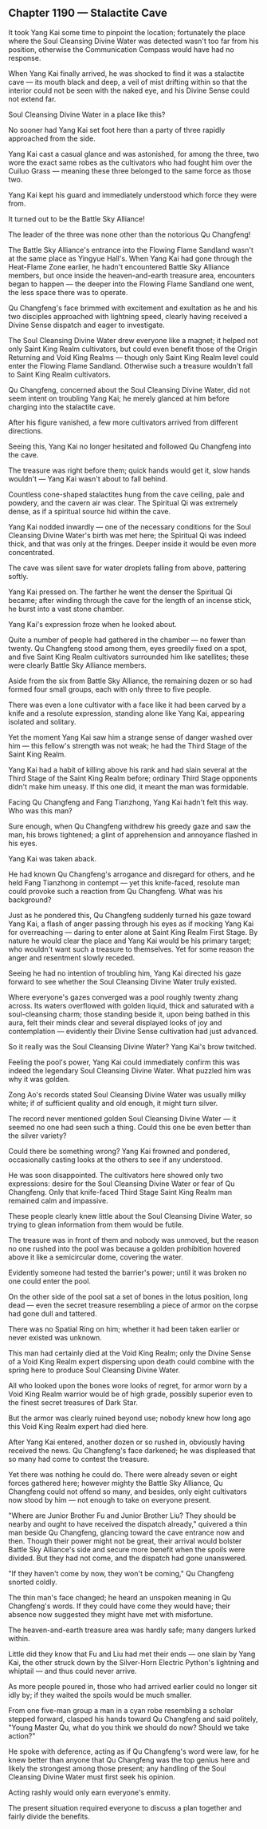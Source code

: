 ## Chapter 1190 — Stalactite Cave

It took Yang Kai some time to pinpoint the location; fortunately the place where the Soul Cleansing Divine Water was detected wasn't too far from his position, otherwise the Communication Compass would have had no response.

When Yang Kai finally arrived, he was shocked to find it was a stalactite cave — its mouth black and deep, a veil of mist drifting within so that the interior could not be seen with the naked eye, and his Divine Sense could not extend far.

Soul Cleansing Divine Water in a place like this?

No sooner had Yang Kai set foot here than a party of three rapidly approached from the side.

Yang Kai cast a casual glance and was astonished, for among the three, two wore the exact same robes as the cultivators who had fought him over the Cuiluo Grass — meaning these three belonged to the same force as those two.

Yang Kai kept his guard and immediately understood which force they were from.

It turned out to be the Battle Sky Alliance!

The leader of the three was none other than the notorious Qu Changfeng!

The Battle Sky Alliance's entrance into the Flowing Flame Sandland wasn't at the same place as Yingyue Hall's. When Yang Kai had gone through the Heat-Flame Zone earlier, he hadn't encountered Battle Sky Alliance members, but once inside the heaven-and-earth treasure area, encounters began to happen — the deeper into the Flowing Flame Sandland one went, the less space there was to operate.

Qu Changfeng's face brimmed with excitement and exultation as he and his two disciples approached with lightning speed, clearly having received a Divine Sense dispatch and eager to investigate.

The Soul Cleansing Divine Water drew everyone like a magnet; it helped not only Saint King Realm cultivators, but could even benefit those of the Origin Returning and Void King Realms — though only Saint King Realm level could enter the Flowing Flame Sandland. Otherwise such a treasure wouldn't fall to Saint King Realm cultivators.

Qu Changfeng, concerned about the Soul Cleansing Divine Water, did not seem intent on troubling Yang Kai; he merely glanced at him before charging into the stalactite cave.

After his figure vanished, a few more cultivators arrived from different directions.

Seeing this, Yang Kai no longer hesitated and followed Qu Changfeng into the cave.

The treasure was right before them; quick hands would get it, slow hands wouldn't — Yang Kai wasn't about to fall behind.

Countless cone-shaped stalactites hung from the cave ceiling, pale and powdery, and the cavern air was clear. The Spiritual Qi was extremely dense, as if a spiritual source hid within the cave.

Yang Kai nodded inwardly — one of the necessary conditions for the Soul Cleansing Divine Water's birth was met here; the Spiritual Qi was indeed thick, and that was only at the fringes. Deeper inside it would be even more concentrated.

The cave was silent save for water droplets falling from above, pattering softly.

Yang Kai pressed on. The farther he went the denser the Spiritual Qi became; after winding through the cave for the length of an incense stick, he burst into a vast stone chamber.

Yang Kai's expression froze when he looked about.

Quite a number of people had gathered in the chamber — no fewer than twenty. Qu Changfeng stood among them, eyes greedily fixed on a spot, and five Saint King Realm cultivators surrounded him like satellites; these were clearly Battle Sky Alliance members.

Aside from the six from Battle Sky Alliance, the remaining dozen or so had formed four small groups, each with only three to five people.

There was even a lone cultivator with a face like it had been carved by a knife and a resolute expression, standing alone like Yang Kai, appearing isolated and solitary.

Yet the moment Yang Kai saw him a strange sense of danger washed over him — this fellow's strength was not weak; he had the Third Stage of the Saint King Realm.

Yang Kai had a habit of killing above his rank and had slain several at the Third Stage of the Saint King Realm before; ordinary Third Stage opponents didn't make him uneasy. If this one did, it meant the man was formidable.

Facing Qu Changfeng and Fang Tianzhong, Yang Kai hadn't felt this way. Who was this man?

Sure enough, when Qu Changfeng withdrew his greedy gaze and saw the man, his brows tightened; a glint of apprehension and annoyance flashed in his eyes.

Yang Kai was taken aback.

He had known Qu Changfeng's arrogance and disregard for others, and he held Fang Tianzhong in contempt — yet this knife-faced, resolute man could provoke such a reaction from Qu Changfeng. What was his background?

Just as he pondered this, Qu Changfeng suddenly turned his gaze toward Yang Kai, a flash of anger passing through his eyes as if mocking Yang Kai for overreaching — daring to enter alone at Saint King Realm First Stage. By nature he would clear the place and Yang Kai would be his primary target; who wouldn't want such a treasure to themselves. Yet for some reason the anger and resentment slowly receded.

Seeing he had no intention of troubling him, Yang Kai directed his gaze forward to see whether the Soul Cleansing Divine Water truly existed.

Where everyone's gazes converged was a pool roughly twenty zhang across. Its waters overflowed with golden liquid, thick and saturated with a soul-cleansing charm; those standing beside it, upon being bathed in this aura, felt their minds clear and several displayed looks of joy and contemplation — evidently their Divine Sense cultivation had just advanced.

So it really was the Soul Cleansing Divine Water? Yang Kai's brow twitched.

Feeling the pool's power, Yang Kai could immediately confirm this was indeed the legendary Soul Cleansing Divine Water. What puzzled him was why it was golden.

Zong Ao's records stated Soul Cleansing Divine Water was usually milky white; if of sufficient quality and old enough, it might turn silver.

The record never mentioned golden Soul Cleansing Divine Water — it seemed no one had seen such a thing. Could this one be even better than the silver variety?

Could there be something wrong? Yang Kai frowned and pondered, occasionally casting looks at the others to see if any understood.

He was soon disappointed. The cultivators here showed only two expressions: desire for the Soul Cleansing Divine Water or fear of Qu Changfeng. Only that knife-faced Third Stage Saint King Realm man remained calm and impassive.

These people clearly knew little about the Soul Cleansing Divine Water, so trying to glean information from them would be futile.

The treasure was in front of them and nobody was unmoved, but the reason no one rushed into the pool was because a golden prohibition hovered above it like a semicircular dome, covering the water.

Evidently someone had tested the barrier's power; until it was broken no one could enter the pool.

On the other side of the pool sat a set of bones in the lotus position, long dead — even the secret treasure resembling a piece of armor on the corpse had gone dull and tattered.

There was no Spatial Ring on him; whether it had been taken earlier or never existed was unknown.

This man had certainly died at the Void King Realm; only the Divine Sense of a Void King Realm expert dispersing upon death could combine with the spring here to produce Soul Cleansing Divine Water.

All who looked upon the bones wore looks of regret, for armor worn by a Void King Realm warrior would be of high grade, possibly superior even to the finest secret treasures of Dark Star.

But the armor was clearly ruined beyond use; nobody knew how long ago this Void King Realm expert had died here.

After Yang Kai entered, another dozen or so rushed in, obviously having received the news. Qu Changfeng's face darkened; he was displeased that so many had come to contest the treasure.

Yet there was nothing he could do. There were already seven or eight forces gathered here; however mighty the Battle Sky Alliance, Qu Changfeng could not offend so many, and besides, only eight cultivators now stood by him — not enough to take on everyone present.

"Where are Junior Brother Fu and Junior Brother Liu? They should be nearby and ought to have received the dispatch already," quivered a thin man beside Qu Changfeng, glancing toward the cave entrance now and then. Though their power might not be great, their arrival would bolster Battle Sky Alliance's side and secure more benefit when the spoils were divided. But they had not come, and the dispatch had gone unanswered.

"If they haven't come by now, they won't be coming," Qu Changfeng snorted coldly.

The thin man's face changed; he heard an unspoken meaning in Qu Changfeng's words. If they could have come they would have; their absence now suggested they might have met with misfortune.

The heaven-and-earth treasure area was hardly safe; many dangers lurked within.

Little did they know that Fu and Liu had met their ends — one slain by Yang Kai, the other struck down by the Silver-Horn Electric Python's lightning and whiptail — and thus could never arrive.

As more people poured in, those who had arrived earlier could no longer sit idly by; if they waited the spoils would be much smaller.

From one five-man group a man in a cyan robe resembling a scholar stepped forward, clasped his hands toward Qu Changfeng and said politely, "Young Master Qu, what do you think we should do now? Should we take action?"

He spoke with deference, acting as if Qu Changfeng's word were law, for he knew better than anyone that Qu Changfeng was the top genius here and likely the strongest among those present; any handling of the Soul Cleansing Divine Water must first seek his opinion.

Acting rashly would only earn everyone's enmity.

The present situation required everyone to discuss a plan together and fairly divide the benefits.